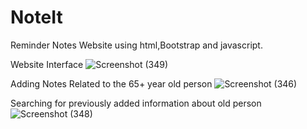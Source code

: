 # NoteIt
Reminder Notes Website using html,Bootstrap and javascript. 

Website Interface
![Screenshot (349)](https://github.com/tejthete/NoteIt/assets/114575266/d193d69a-cfad-4f17-8677-6036259a2663)

Adding Notes Related to the 65+ year old person
![Screenshot (346)](https://github.com/tejthete/NoteIt/assets/114575266/f5a6ed86-d05f-4115-96d5-16b4716a3072)

Searching for previously added information about old person
![Screenshot (348)](https://github.com/tejthete/NoteIt/assets/114575266/ef2c7e82-50ed-4fc1-acb8-36fdf55cc484)
